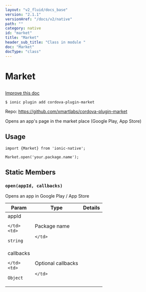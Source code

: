 ```yaml
---
layout: "v2_fluid/docs_base"
version: "2.1.1"
versionHref: "/docs/v2/native"
path: ""
category: native
id: "market"
title: "Market"
header_sub_title: "Class in module "
doc: "Market"
docType: "class"
---
```









<h1 class="api-title">

  
  Market
  

  

  

</h1>

<a class="improve-v2-docs" href="http://github.com/driftyco/ionic-native/edit/master/src/plugins/market.ts#L0">
  Improve this doc
</a>





<!-- decorators -->


<pre><code>$ ionic plugin add cordova-plugin-market</code></pre>
<p>Repo:
  <a href="https://github.com/xmartlabs/cordova-plugin-market">
    https://github.com/xmartlabs/cordova-plugin-market
  </a>
</p>

<!-- description -->

<p>Opens an app&#39;s page in the market place (Google Play, App Store)</p>



<!-- @usage tag -->

<h2>Usage</h2>

<pre><code>import {Market} from &#39;ionic-native&#39;;

Market.open(&#39;your.package.name&#39;);
</code></pre>




<!-- @property tags -->
<h2>Static Members</h2>
<div id="open"></div>
<h3><code>open(appId,&nbsp;callbacks)</code>
  
</h3>



Opens an app in Google Play / App Store


<table class="table param-table" style="margin:0;">
  <thead>
  <tr>
    <th>Param</th>
    <th>Type</th>
    <th>Details</th>
  </tr>
  </thead>
  <tbody>
  
  <tr>
    <td>
      appId
      
      
    </td>
    <td>
      
<code>string</code>
    </td>
    <td>
      <p>Package name</p>

      
    </td>
  </tr>
  
  <tr>
    <td>
      callbacks
      
      
    </td>
    <td>
      
<code>Object</code>
    </td>
    <td>
      <p>Optional callbacks</p>

      
    </td>
  </tr>
  
  </tbody>
</table>








<!-- methods on the class -->

<!-- related link --><!-- end content block -->


<!-- end body block -->

